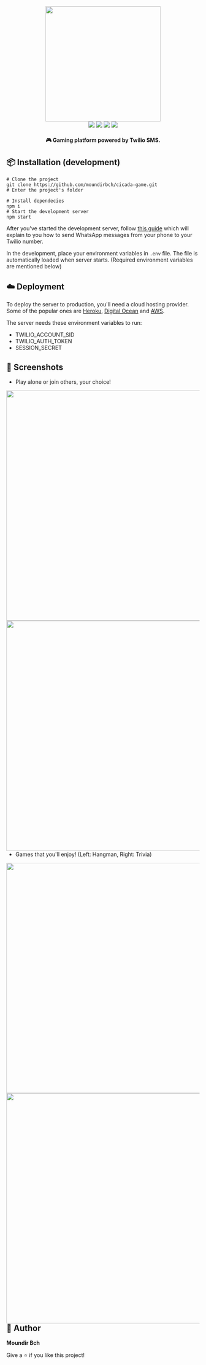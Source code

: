 <div align="center">
  <img src="./images/logo.png" width="300px" />
</div>

<div align="center">
  <img src="https://img.shields.io/badge/Made%20By-VladimirMikulic-blue">
  <img src="https://badges.frapsoft.com/os/v1/open-source.png?v">
  <img src="https://img.shields.io/badge/License-MIT-yellow.svg">
  <img src="https://img.shields.io/twitter/follow/VladoDev.svg?style=social">
</div>

<h4 align="center">
  🎮 Gaming platform powered by Twilio SMS.
</h4>

## :package: Installation (development)

```shell
# Clone the project
git clone https://github.com/moundirbch/cicada-game.git
# Enter the project's folder

# Install dependecies
npm i
# Start the development server
npm start
```

After you've started the development server, follow [this guide](https://www.twilio.com/blog/track-whatsapp-message-status-node-js-twilio-api-for-whatsapp) which will explain to you how to send WhatsApp messages from your phone to your Twilio number.

In the development, place your environment variables in `.env` file. The file is automatically loaded when server starts. (Required environment variables are mentioned below)

## :cloud: Deployment

To deploy the server to production, you'll need a cloud hosting provider. Some of the popular ones are [Heroku](https://www.heroku.com/), [Digital Ocean](https://www.digitalocean.com/) and [AWS](https://aws.amazon.com/).

The server needs these environment variables to run:

- TWILIO_ACCOUNT_SID
- TWILIO_AUTH_TOKEN
- SESSION_SECRET

## :camera_flash: Screenshots

- Play alone or join others, your choice!

<div>
  <img src="./images/singleplayer.png" style="margin-right: 2rem;" height="600px" align="left" />
  <img src="./images/multiplayer.png" height="600px" align="left" />
</div>

<br><br><br><br><br><br><br><br><br><br><br><br>
<br><br><br><br><br><br><br><br><br><br><br><br><br>

- Games that you'll enjoy! (Left: Hangman, Right: Trivia)
<div>
  <img src="./images/hangman.png" style="margin-right: 2rem;" height="600px" align="left" />
  <img src="./images/trivia.png" height="600px" align="left" />
</div>

<br><br><br><br><br><br><br><br><br><br><br><br>
<br><br><br><br><br><br><br><br><br><br><br><br><br>

## :man: Author

**Moundir Bch**





Give a ⭐️ if you like this project!
